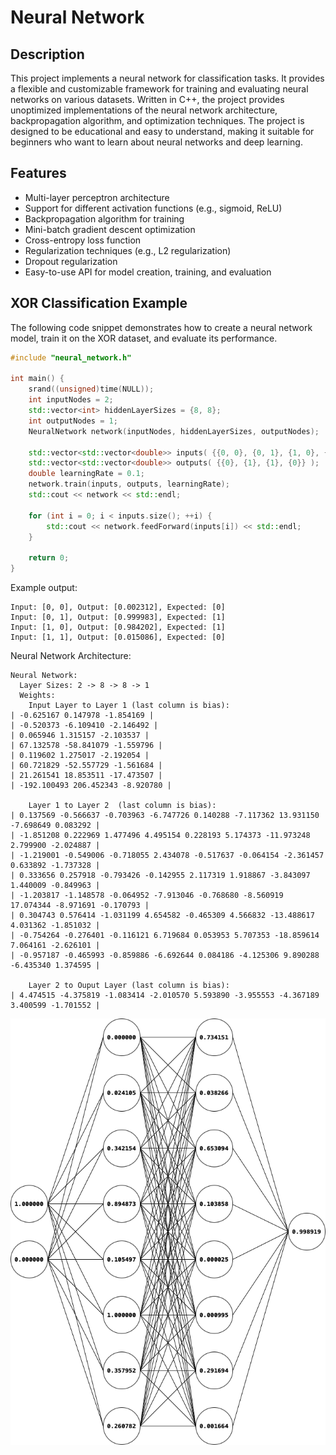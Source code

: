# Neural Network

## Description
This project implements a neural network for classification tasks. It provides a flexible and customizable framework for training and evaluating neural networks on various datasets.
Written in C++, the project provides unoptimized implementations of the neural network architecture, backpropagation algorithm, and optimization techniques. The project is designed to be educational and easy to understand, making it suitable for beginners who want to learn about neural networks and deep learning.

## Features
- Multi-layer perceptron architecture
- Support for different activation functions (e.g., sigmoid, ReLU)
- Backpropagation algorithm for training
- Mini-batch gradient descent optimization
- Cross-entropy loss function
- Regularization techniques (e.g., L2 regularization)
- Dropout regularization
- Easy-to-use API for model creation, training, and evaluation

## XOR Classification Example

The following code snippet demonstrates how to create a neural network model, train it on the XOR dataset, and evaluate its performance.

```cpp
#include "neural_network.h"

int main() {
    srand((unsigned)time(NULL));
    int inputNodes = 2;
    std::vector<int> hiddenLayerSizes = {8, 8};
    int outputNodes = 1;
    NeuralNetwork network(inputNodes, hiddenLayerSizes, outputNodes);
        
    std::vector<std::vector<double>> inputs( {{0, 0}, {0, 1}, {1, 0}, {1, 1}} );
    std::vector<std::vector<double>> outputs( {{0}, {1}, {1}, {0}} );
    double learningRate = 0.1;
    network.train(inputs, outputs, learningRate);
    std::cout << network << std::endl;

    for (int i = 0; i < inputs.size(); ++i) {
        std::cout << network.feedForward(inputs[i]) << std::endl;
    }
    
    return 0;
}
```

Example output:
```
Input: [0, 0], Output: [0.002312], Expected: [0]
Input: [0, 1], Output: [0.999983], Expected: [1]
Input: [1, 0], Output: [0.984202], Expected: [1]
Input: [1, 1], Output: [0.015086], Expected: [0]
```

Neural Network Architecture:
```
Neural Network:
  Layer Sizes: 2 -> 8 -> 8 -> 1
  Weights:
    Input Layer to Layer 1 (last column is bias):
| -0.625167 0.147978 -1.854169 |
| -0.520373 -6.109410 -2.146492 |
| 0.065946 1.315157 -2.103537 |
| 67.132578 -58.841079 -1.559796 |
| 0.119602 1.275017 -2.192054 |
| 60.721829 -52.557729 -1.561684 |
| 21.261541 18.853511 -17.473507 |
| -192.100493 206.452343 -8.920780 |

    Layer 1 to Layer 2  (last column is bias):
| 0.137569 -0.566637 -0.703963 -6.747726 0.140288 -7.117362 13.931150 -7.698649 0.083292 |
| -1.851208 0.222969 1.477496 4.495154 0.228193 5.174373 -11.973248 2.799900 -2.024887 |
| -1.219001 -0.549006 -0.718055 2.434078 -0.517637 -0.064154 -2.361457 0.633892 -1.737328 |
| 0.333656 0.257918 -0.793426 -0.142955 2.117319 1.918867 -3.843097 1.440009 -0.849963 |
| -1.203817 -1.148578 -0.064952 -7.913046 -0.768680 -8.560919 17.074344 -8.971691 -0.170793 |
| 0.304743 0.576414 -1.031199 4.654582 -0.465309 4.566832 -13.488617 4.031362 -1.851032 |
| -0.754264 -0.276401 -0.116121 6.719684 0.053953 5.707353 -18.859614 7.064161 -2.626101 |
| -0.957187 -0.465993 -0.859886 -6.692644 0.084186 -4.125306 9.890288 -6.435340 1.374595 |

    Layer 2 to Ouput Layer (last column is bias):
| 4.474515 -4.375819 -1.083414 -2.010570 5.593890 -3.955553 -4.367189 3.400599 -1.701552 |
```

![alt text](network.png)